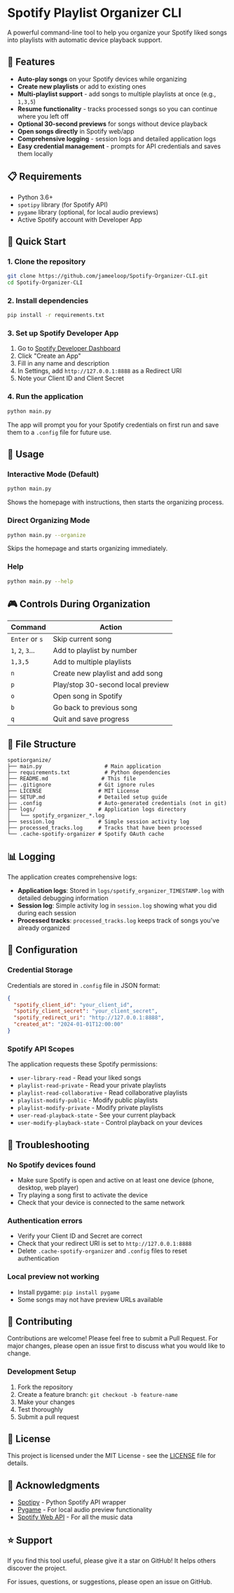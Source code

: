 # Spotify Playlist Organizer CLI

A powerful command-line tool to help you organize your Spotify liked songs into playlists with automatic device playback support.

## 🎵 Features

- **Auto-play songs** on your Spotify devices while organizing
- **Create new playlists** or add to existing ones
- **Multi-playlist support** - add songs to multiple playlists at once (e.g., `1,3,5`)
- **Resume functionality** - tracks processed songs so you can continue where you left off
- **Optional 30-second previews** for songs without device playback
- **Open songs directly** in Spotify web/app
- **Comprehensive logging** - session logs and detailed application logs
- **Easy credential management** - prompts for API credentials and saves them locally

## 📋 Requirements

- Python 3.6+
- `spotipy` library (for Spotify API)
- `pygame` library (optional, for local audio previews)
- Active Spotify account with Developer App

## 🚀 Quick Start

### 1. Clone the repository
```bash
git clone https://github.com/jameeloop/Spotify-Organizer-CLI.git
cd Spotify-Organizer-CLI

```

### 2. Install dependencies
```bash
pip install -r requirements.txt
```

### 3. Set up Spotify Developer App
1. Go to [Spotify Developer Dashboard](https://developer.spotify.com/dashboard)
2. Click "Create an App"
3. Fill in any name and description
4. In Settings, add `http://127.0.0.1:8888` as a Redirect URI
5. Note your Client ID and Client Secret

### 4. Run the application
```bash
python main.py
```

The app will prompt you for your Spotify credentials on first run and save them to a `.config` file for future use.

## 🎯 Usage

### Interactive Mode (Default)
```bash
python main.py
```
Shows the homepage with instructions, then starts the organizing process.

### Direct Organizing Mode
```bash
python main.py --organize
```
Skips the homepage and starts organizing immediately.

### Help
```bash
python main.py --help
```

## 🎮 Controls During Organization

| Command | Action |
|---------|--------|
| `Enter` or `s` | Skip current song |
| `1`, `2`, `3`... | Add to playlist by number |
| `1,3,5` | Add to multiple playlists |
| `n` | Create new playlist and add song |
| `p` | Play/stop 30-second local preview |
| `o` | Open song in Spotify |
| `b` | Go back to previous song |
| `q` | Quit and save progress |

## 📁 File Structure

```
spotiorganize/
├── main.py                    # Main application
├── requirements.txt           # Python dependencies
├── README.md                 # This file
├── .gitignore               # Git ignore rules
├── LICENSE                  # MIT License
├── SETUP.md                 # Detailed setup guide
├── .config                  # Auto-generated credentials (not in git)
├── logs/                    # Application logs directory
│   └── spotify_organizer_*.log
├── session.log              # Simple session activity log
├── processed_tracks.log     # Tracks that have been processed
└── .cache-spotify-organizer # Spotify OAuth cache
```

## 📊 Logging

The application creates comprehensive logs:

- **Application logs**: Stored in `logs/spotify_organizer_TIMESTAMP.log` with detailed debugging information
- **Session log**: Simple activity log in `session.log` showing what you did during each session
- **Processed tracks**: `processed_tracks.log` keeps track of songs you've already organized

## 🔧 Configuration

### Credential Storage
Credentials are stored in `.config` file in JSON format:
```json
{
  "spotify_client_id": "your_client_id",
  "spotify_client_secret": "your_client_secret", 
  "spotify_redirect_uri": "http://127.0.0.1:8888",
  "created_at": "2024-01-01T12:00:00"
}
```

### Spotify API Scopes
The application requests these Spotify permissions:
- `user-library-read` - Read your liked songs
- `playlist-read-private` - Read your private playlists
- `playlist-read-collaborative` - Read collaborative playlists
- `playlist-modify-public` - Modify public playlists
- `playlist-modify-private` - Modify private playlists
- `user-read-playback-state` - See your current playback
- `user-modify-playback-state` - Control playback on your devices

## 🐛 Troubleshooting

### No Spotify devices found
- Make sure Spotify is open and active on at least one device (phone, desktop, web player)
- Try playing a song first to activate the device
- Check that your device is connected to the same network

### Authentication errors
- Verify your Client ID and Secret are correct
- Check that your redirect URI is set to `http://127.0.0.1:8888`
- Delete `.cache-spotify-organizer` and `.config` files to reset authentication

### Local preview not working
- Install pygame: `pip install pygame`
- Some songs may not have preview URLs available

## 🤝 Contributing

Contributions are welcome! Please feel free to submit a Pull Request. For major changes, please open an issue first to discuss what you would like to change.

### Development Setup
1. Fork the repository
2. Create a feature branch: `git checkout -b feature-name`
3. Make your changes
4. Test thoroughly
5. Submit a pull request

## 📄 License

This project is licensed under the MIT License - see the [LICENSE](LICENSE) file for details.

## 🙏 Acknowledgments

- [Spotipy](https://spotipy.readthedocs.io/) - Python Spotify API wrapper
- [Pygame](https://www.pygame.org/) - For local audio preview functionality
- [Spotify Web API](https://developer.spotify.com/documentation/web-api/) - For all the music data

## ⭐ Support

If you find this tool useful, please give it a star on GitHub! It helps others discover the project.

For issues, questions, or suggestions, please open an issue on GitHub.
